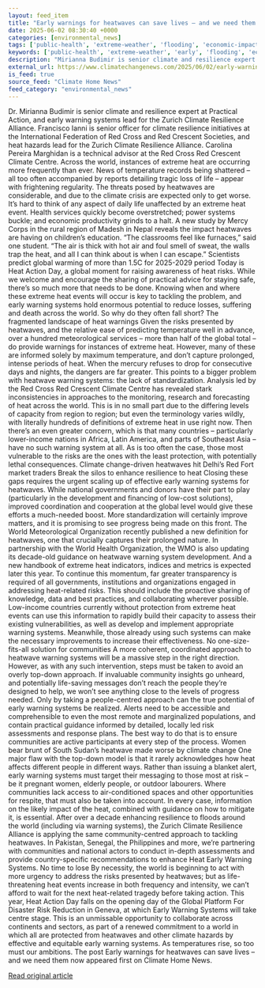 ```yaml
---
layout: feed_item
title: "Early warnings for heatwaves can save lives – and we need them now"
date: 2025-06-02 08:30:40 +0000
categories: [environmental_news]
tags: ['public-health', 'extreme-weather', 'flooding', 'economic-impacts', 'year-2025', 'climate-costs', 'urgent', 'climate-health', 'heatwave']
keywords: ['public-health', 'extreme-weather', 'early', 'flooding', 'economic-impacts', 'year-2025', 'heatwaves', 'warnings']
description: "Mirianna Budimir is senior climate and resilience expert at Practical Action, and early warning systems lead for the Zurich Climate Resilience Alliance"
external_url: https://www.climatechangenews.com/2025/06/02/early-warnings-for-heatwaves-can-save-lives-and-we-need-them-now/
is_feed: true
source_feed: "Climate Home News"
feed_category: "environmental_news"
---
```


Dr. Mirianna Budimir is senior climate and resilience expert at Practical Action, and early warning systems lead for the Zurich Climate Resilience Alliance. Francisco Ianni is senior officer for climate resilience initiatives at the International Federation of Red Cross and Red Crescent Societies, and heat hazards lead for the Zurich Climate Resilience Alliance. Carolina Pereira Marghidan is a technical advisor at the Red Cross Red Crescent Climate Centre. Across the world, instances of extreme heat are occurring more frequently than ever. News of temperature records being shattered – all too often accompanied by reports detailing tragic loss of life – appear with frightening regularity. The threats posed by heatwaves are considerable, and due to the climate crisis are expected only to get worse. It’s hard to think of any aspect of daily life unaffected by an extreme heat event. Health services quickly become overstretched; power systems buckle; and economic productivity grinds to a halt. A new study by Mercy Corps in the rural region of Madesh in Nepal reveals the impact heatwaves are having on children&#8217;s education. &#8220;The classrooms feel like furnaces,&#8221; said one student. &#8220;The air is thick with hot air and foul smell of sweat, the walls trap the heat, and all I can think about is when I can escape.&#8221; Scientists predict global warming of more than 1.5C for 2025-2029 period Today is Heat Action Day, a global moment for raising awareness of heat risks. While we welcome and encourage the sharing of practical advice for staying safe, there’s so much more that needs to be done. Knowing when and where these extreme heat events will occur is key to tackling the problem, and early warning systems hold enormous potential to reduce losses, suffering and death across the world. So why do they often fall short? The fragmented landscape of heat warnings Given the risks presented by heatwaves, and the relative ease of predicting temperature well in advance, over a hundred meteorological services – more than half of the global total – do provide warnings for instances of extreme heat. However, many of these are informed solely by maximum temperature, and don’t capture prolonged, intense periods of heat. When the mercury refuses to drop for consecutive days and nights, the dangers are far greater. This points to a bigger problem with heatwave warning systems: the lack of standardization. Analysis led by the Red Cross Red Crescent Climate Centre has revealed stark inconsistencies in approaches to the monitoring, research and forecasting of heat across the world. This is in no small part due to the differing levels of capacity from region to region; but even the terminology varies wildly, with literally hundreds of definitions of extreme heat in use right now. Then there’s an even greater concern, which is that many countries – particularly lower-income nations in Africa, Latin America, and parts of Southeast Asia – have no such warning system at all. As is too often the case, those most vulnerable to the risks are the ones with the least protection, with potentially lethal consequences. Climate change-driven heatwaves hit Delhi’s Red Fort market traders Break the silos to enhance resilience to heat Closing these gaps requires the urgent scaling up of effective early warning systems for heatwaves. While national governments and donors have their part to play (particularly in the development and financing of low-cost solutions), improved coordination and cooperation at the global level would give these efforts a much-needed boost. More standardization will certainly improve matters, and it is promising to see progress being made on this front. The World Meteorological Organization recently published a new definition for heatwaves, one that crucially captures their prolonged nature. In partnership with the World Health Organization, the WMO is also updating its decade-old guidance on heatwave warning system development. And a new handbook of extreme heat indicators, indices and metrics is expected later this year. To continue this momentum, far greater transparency is required of all governments, institutions and organizations engaged in addressing heat-related risks. This should include the proactive sharing of knowledge, data and best practices, and collaborating wherever possible. Low-income countries currently without protection from extreme heat events can use this information to rapidly build their capacity to assess their existing vulnerabilities, as well as develop and implement appropriate warning systems. Meanwhile, those already using such systems can make the necessary improvements to increase their effectiveness. No one-size-fits-all solution for communities A more coherent, coordinated approach to heatwave warning systems will be a massive step in the right direction. However, as with any such intervention, steps must be taken to avoid an overly top-down approach. If invaluable community insights go unheard, and potentially life-saving messages don’t reach the people they’re designed to help, we won’t see anything close to the levels of progress needed. Only by taking a people-centred approach can the true potential of early warning systems be realized. Alerts need to be accessible and comprehensible to even the most remote and marginalized populations, and contain practical guidance informed by detailed, locally led risk assessments and response plans. The best way to do that is to ensure communities are active participants at every step of the process. Women bear brunt of South Sudan’s heatwave made worse by climate change One major flaw with the top-down model is that it rarely acknowledges how heat affects different people in different ways. Rather than issuing a blanket alert, early warning systems must target their messaging to those most at risk – be it pregnant women, elderly people, or outdoor labourers. Where communities lack access to air-conditioned spaces and other opportunities for respite, that must also be taken into account. In every case, information on the likely impact of the heat, combined with guidance on how to mitigate it, is essential. After over a decade enhancing resilience to floods around the world (including via warning systems), the Zurich Climate Resilience Alliance is applying the same community-centred approach to tackling heatwaves. In Pakistan, Senegal, the Philippines and more, we’re partnering with communities and national actors to conduct in-depth assessments and provide country-specific recommendations to enhance Heat Early Warning Systems. No time to lose By necessity, the world is beginning to act with more urgency to address the risks presented by heatwaves; but as life-threatening heat events increase in both frequency and intensity, we can&#8217;t afford to wait for the next heat-related tragedy before taking action. This year, Heat Action Day falls on the opening day of the Global Platform For Disaster Risk Reduction in Geneva, at which Early Warning Systems will take centre stage. This is an unmissable opportunity to collaborate across continents and sectors, as part of a renewed commitment to a world in which all are protected from heatwaves and other climate hazards by effective and equitable early warning systems. As temperatures rise, so too must our ambitions. The post Early warnings for heatwaves can save lives – and we need them now appeared first on Climate Home News.

[Read original article](https://www.climatechangenews.com/2025/06/02/early-warnings-for-heatwaves-can-save-lives-and-we-need-them-now/)
